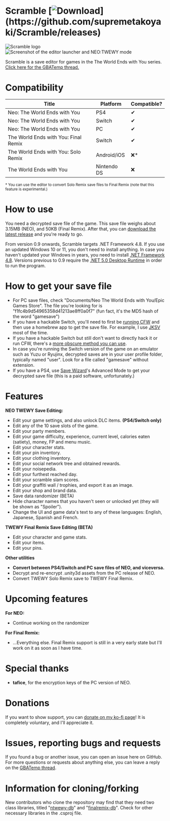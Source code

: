 # Scramble [![Download](https://img.shields.io/github/downloads/supremetakoyaki/Scramble/total.svg?)](https://github.com/supremetakoyaki/Scramble/releases)

![Scramble logo](https://i.imgur.com/cMt6bb6.png)
![Screenshot of the editor launcher and NEO:TWEWY mode](https://i.imgur.com/tdU8O3k.png)

Scramble is a save editor for games in the The World Ends with You series.
[Click here for the GBATemp thread.](https://gbatemp.net/threads/scramble-neo-the-world-ends-with-you-save-editor.591780/)


# Compatibility
| Title                                | Platform    | Compatible? |
|--------------------------------------|-------------|-------------|
| Neo: The World Ends with You         | PS4         | ✔           |
| Neo: The World Ends with You         | Switch      | ✔           |
| Neo: The World Ends with You         | PC          | ✔          |
| The World Ends with You: Final Remix | Switch      | ✔           |
| The World Ends with You: Solo Remix  | Android/iOS | ❌*         |
| The World Ends with You              | Nintendo DS | ❌          |

<sub>\* You can use the editor to convert Solo Remix save files to Final Remix (note that this feature is experimental.)</sub>

# How to use
You need a decrypted save file of the game. This save file weighs about 3.15MB (NEO), and 50KB (Final Remix).
After that, you can [download the latest release](https://github.com/supremetakoyaki/Scramble/releases/) and you're ready to go.

From version 0.9 onwards, Scramble targets .NET Framework 4.8. If you use an updated Windows 10 or 11, you don't need to install anything. In case you haven't updated your Windows in years, you need to install [.NET Framework 4.8](https://dotnet.microsoft.com/download/dotnet-framework/net48).
Versions previous to 0.9 require the [.NET 5.0 Desktop Runtime](https://dotnet.microsoft.com/download/dotnet/5.0/runtime) in order to run the program. 

# How to get your save file
- For PC save files, check "Documents/Neo The World Ends with You/Epic Games Store". The file you're looking for is "f1fc4b9d54965358d41213ae8ff0a0f7" (fun fact, it's the MD5 hash of the word "gamesave")
- If you have a hackable Switch, you'll need to first be [running CFW](https://switch.homebrew.guide/) and then use a homebrew app to get the save file. For example, I use [JKSV](https://github.com/J-D-K/JKSV/releases/) most of the time. 
- If you have a hackable Switch but still don't want to directly hack it or run CFW, there's a [more obscure method you can use](https://gbatemp.net/threads/edit-ofw-clean-switch-save-data-from-nand-backup-restoring-via-fusee-gelee-payloads.541081/).
- In case you're running the Switch version of the game on an emulator such as Yuzu or Ryujinx, decrypted saves are in your user profile folder, typically named "user". Look for a file called "gamesave" without extension.
- If you have a PS4, use [Save Wizard](https://www.savewizard.net/)'s Advanced Mode to get your decrypted save file (this is a paid software, unfortunately.)

# Features
**NEO TWEWY Save Editing:**
- Edit your game settings, and also unlock DLC items. **(PS4/Switch only)**
- Edit any of the 10 save slots of the game.
- Edit your party members.
- Edit your game difficulty, experience, current level, calories eaten (satiety), money, FP and menu music.
- Edit your character stats.
- Edit your pin inventory.
- Edit your clothing inventory.
- Edit your social network tree and obtained rewards.
- Edit your noisepedia.
- Edit your furthest reached day.
- Edit your scramble slam scores.
- Edit your graffiti wall / trophies, and export it as an image.
- Edit your shop and brand data.
- Save data randomizer (BETA)
- Hide character names that you haven't seen or unlocked yet (they will be shown as "Spoiler").
- Change the UI and game data's text to any of these languages: English, Japanese, Spanish and French.

**TWEWY Final Remix Save Editing (BETA)**
- Edit your character and game stats.
- Edit your items.
- Edit your pins.

**Other utilities**
- **Convert between PS4/Switch and PC save files of NEO, and viceversa.**
- Decrypt and re-encrypt .unity3d assets from the PC release of NEO.
- Convert TWEWY Solo Remix save to TWEWY Final Remix.

# Upcoming features
**For NEO:**
- Continue working on the randomizer

**For Final Remix:**
- ...Everything else. Final Remix support is still in a very early state but I'll work on it as soon as I have time.

# Special thanks
- **tafice**, for the encryption keys of the PC version of NEO.

# Donations
If you want to show support, you can [donate on my ko-fi page](https://ko-fi.com/gyakutensaiban)! It is completely voluntary, and I'll appreciate it.

# Issues, reporting bugs and requests
If you found a bug or another issue, you can open an issue here on GitHub. For more questions or requests about anything else, you can leave a reply on the [GBATemp thread](https://gbatemp.net/threads/scramble-neo-the-world-ends-with-you-save-editor.591780/).

# Information for cloning/forking
New contributors who clone the repository may find that they need two class libraries, titled "[ntwewy-db](https://github.com/supremetakoyaki/ntwewy-db/releases/)" and "[finalremix-db](https://github.com/supremetakoyaki/finalremix-db/releases/)". Check for other necessary libraries in the .csproj file.
